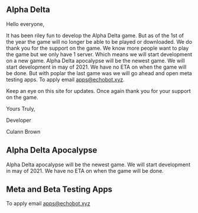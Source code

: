 ## Alpha Delta

Hello everyone, 

 

It has been riley fun to develop the Alpha Delta game. But as of the 1st of the year the game will no longer be able to be played or downloaded. We do thank you for the support on the game. We know more people want to play the game but we only have 1 server. Which means we will start development on a new game. Alpha Delta apocalypse will be the newest game. We will start development in may of 2021. We have no ETA on when the game will be done. But with poplar the last game was we will go ahead and open meta testing apps. To apply email apps@echobot.xyz. 

Keep an eye on this site for updates. Once again thank you for your support on the game. 
 

Yours Truly, 

Developer 

Culann Brown



## Alpha Delta Apocalypse

Alpha Delta apocalypse will be the newest game. We will start development in may of 2021. We have no ETA on when the game will be done.


## Meta and Beta Testing Apps

To apply email apps@echobot.xyz

